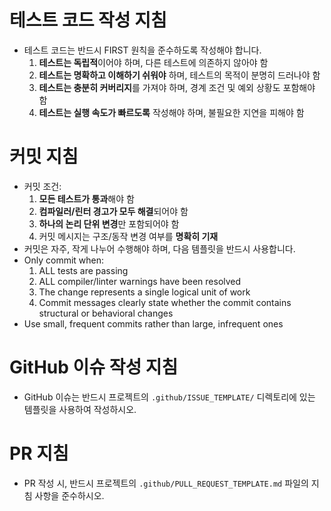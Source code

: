 # 테스트 코드 작성 지침

- 테스트 코드는 반드시 FIRST 원칙을 준수하도록 작성해야 합니다.
    1. **테스트는 독립적**이어야 하며, 다른 테스트에 의존하지 않아야 함
    2. **테스트는 명확하고 이해하기 쉬워야** 하며, 테스트의 목적이 분명히 드러나야 함
    3. **테스트는 충분히 커버리지**를 가져야 하며, 경계 조건 및 예외 상황도 포함해야 함
    4. **테스트는 실행 속도가 빠르도록** 작성해야 하며, 불필요한 지연을 피해야 함

# 커밋 지침

- 커밋 조건:
    1. **모든 테스트가 통과**해야 함
    2. **컴파일러/린터 경고가 모두 해결**되어야 함
    3. **하나의 논리 단위 변경**만 포함되어야 함
    4. 커밋 메시지는 구조/동작 변경 여부를 **명확히 기재**
- 커밋은 자주, 작게 나누어 수행해야 하며, 다음 템플릿을 반드시 사용합니다.
- Only commit when:
    1. ALL tests are passing
    2. ALL compiler/linter warnings have been resolved
    3. The change represents a single logical unit of work
    4. Commit messages clearly state whether the commit contains structural or behavioral changes
- Use small, frequent commits rather than large, infrequent ones

# GitHub 이슈 작성 지침

- GitHub 이슈는 반드시 프로젝트의 `.github/ISSUE_TEMPLATE/` 디렉토리에 있는 템플릿을 사용하여 작성하시오.

# PR 지침

- PR 작성 시, 반드시 프로젝트의 `.github/PULL_REQUEST_TEMPLATE.md` 파일의 지침 사항을 준수하시오.
